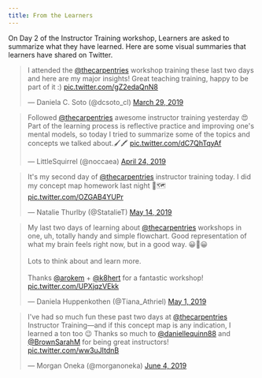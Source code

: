 ```yaml
---
title: From the Learners
---
```


On Day 2 of the Instructor Training workshop, Learners are asked to summarize what they have learned.
Here are some visual summaries that learners have shared on Twitter.

<blockquote class="twitter-tweet"><p lang="en" dir="ltr">I attended the <a href="https://twitter.com/thecarpentries?ref_src=twsrc%5Etfw">@thecarpentries</a> workshop training these last two days and here are my major insights! Great teaching training, happy to be part of it :) <a href="https://t.co/gZ2edaQnN8">pic.twitter.com/gZ2edaQnN8</a></p>&mdash; Daniela C. Soto (@dcsoto_cl) <a href="https://twitter.com/dcsoto_cl/status/1111447971550228480?ref_src=twsrc%5Etfw">March 29, 2019</a></blockquote> <script async src="https://platform.twitter.com/widgets.js" charset="utf-8"></script>

<blockquote class="twitter-tweet"><p lang="en" dir="ltr">Followed <a href="https://twitter.com/thecarpentries?ref_src=twsrc%5Etfw">@thecarpentries</a> awesome instructor training yesterday 😍 <br>Part of the learning process is reflective practice and improving one&#39;s mental models, so today I tried to summarize some of the topics and concepts we talked about.🖌️🖍️ <a href="https://t.co/dC7QhTqyAf">pic.twitter.com/dC7QhTqyAf</a></p>&mdash; LittleSquirrel (@noccaea) <a href="https://twitter.com/noccaea/status/1121116063977082881?ref_src=twsrc%5Etfw">April 24, 2019</a></blockquote> <script async src="https://platform.twitter.com/widgets.js" charset="utf-8"></script>

<blockquote class="twitter-tweet"><p lang="en" dir="ltr">It&#39;s my second day of <a href="https://twitter.com/thecarpentries?ref_src=twsrc%5Etfw">@thecarpentries</a> instructor training today. I did my concept map homework last night 🧠🗺️ <a href="https://t.co/OZGAB4YUPr">pic.twitter.com/OZGAB4YUPr</a></p>&mdash; Natalie Thurlby (@StatalieT) <a href="https://twitter.com/StatalieT/status/1128209011814424576?ref_src=twsrc%5Etfw">May 14, 2019</a></blockquote> <script async src="https://platform.twitter.com/widgets.js" charset="utf-8"></script>

<blockquote class="twitter-tweet"><p lang="en" dir="ltr">My last two days of learning about <a href="https://twitter.com/thecarpentries?ref_src=twsrc%5Etfw">@thecarpentries</a> workshops in one, uh, totally handy and simple flowchart. Good representation of what my brain feels right now, but in a good way. 😀🤯😀<br><br>Lots to think about and learn more.<br><br>Thanks <a href="https://twitter.com/arokem?ref_src=twsrc%5Etfw">@arokem</a> + <a href="https://twitter.com/k8hert?ref_src=twsrc%5Etfw">@k8hert</a> for a fantastic workshop! <a href="https://t.co/UPXjqzVEkk">pic.twitter.com/UPXjqzVEkk</a></p>&mdash; Daniela Huppenkothen (@Tiana_Athriel) <a href="https://twitter.com/Tiana_Athriel/status/1123443249681711104?ref_src=twsrc%5Etfw">May 1, 2019</a></blockquote> <script async src="https://platform.twitter.com/widgets.js" charset="utf-8"></script>

<blockquote class="twitter-tweet"><p lang="en" dir="ltr">I&#39;ve had so much fun these past two days at <a href="https://twitter.com/thecarpentries?ref_src=twsrc%5Etfw">@thecarpentries</a> Instructor Training—and if this concept map is any indication, I learned a ton too 😉 Thanks so much to <a href="https://twitter.com/daniellequinn88?ref_src=twsrc%5Etfw">@daniellequinn88</a> and <a href="https://twitter.com/BrownSarahM?ref_src=twsrc%5Etfw">@BrownSarahM</a> for being great instructors! <a href="https://t.co/ww3uJItdnB">pic.twitter.com/ww3uJItdnB</a></p>&mdash; Morgan Oneka (@morganoneka) <a href="https://twitter.com/morganoneka/status/1136045253033713664?ref_src=twsrc%5Etfw">June 4, 2019</a></blockquote> <script async src="https://platform.twitter.com/widgets.js" charset="utf-8"></script>


